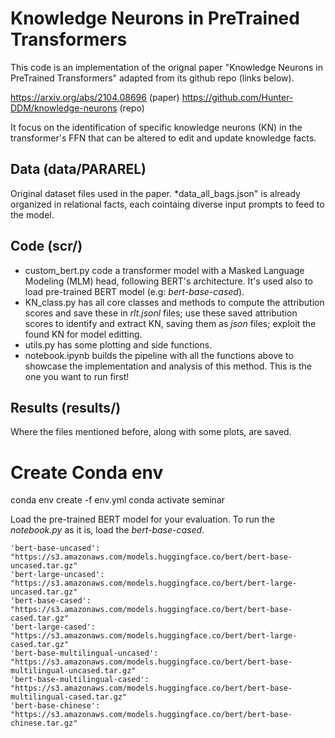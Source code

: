 # Knowledge Neurons in PreTrained Transformers

This code is an implementation of the orignal paper "Knowledge Neurons in PreTrained Transformers" adapted from its github repo (links below). 

https://arxiv.org/abs/2104.08696 (paper)
https://github.com/Hunter-DDM/knowledge-neurons (repo)




It focus on the identification of specific knowledge neurons (KN) in the transformer's FFN that can be altered to edit and update knowledge facts.

## Data (data/PARAREL)
Original dataset files used in the paper. *data_all_bags.json" is already organized in relational facts, each cointaing diverse input prompts to feed to the model.

## Code (scr/)

*   custom_bert.py code a transformer model with a Masked Language Modeling (MLM) head, following BERT's architecture. It's used also to load pre-trained BERT model (e.g: *bert-base-cased*).
*   KN_class.py has all core classes and methods to compute the attribution scores and save these in *rlt.jsonl* files; use these saved attribution scores to identify and extract KN, saving them as *json* files; exploit the found KN for model editting.
*   utils.py has some plotting and side functions.
*   notebook.ipynb builds the pipeline with all the functions above to showcase the implementation and analysis of this method. This is the one you want to run first!

## Results (results/)
Where the files mentioned before, along with some plots, are saved.

# Create Conda env
conda env create -f env.yml
conda activate seminar

Load the pre-trained BERT model for your evaluation. To run the *notebook.py* as it is, load the *bert-base-cased*.

    'bert-base-uncased': "https://s3.amazonaws.com/models.huggingface.co/bert/bert-base-uncased.tar.gz"
    'bert-large-uncased': "https://s3.amazonaws.com/models.huggingface.co/bert/bert-large-uncased.tar.gz"
    'bert-base-cased': "https://s3.amazonaws.com/models.huggingface.co/bert/bert-base-cased.tar.gz"
    'bert-large-cased': "https://s3.amazonaws.com/models.huggingface.co/bert/bert-large-cased.tar.gz"
    'bert-base-multilingual-uncased': "https://s3.amazonaws.com/models.huggingface.co/bert/bert-base-multilingual-uncased.tar.gz"
    'bert-base-multilingual-cased': "https://s3.amazonaws.com/models.huggingface.co/bert/bert-base-multilingual-cased.tar.gz"
    'bert-base-chinese': "https://s3.amazonaws.com/models.huggingface.co/bert/bert-base-chinese.tar.gz"
